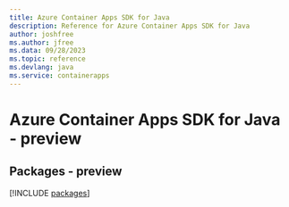 ```yaml
---
title: Azure Container Apps SDK for Java
description: Reference for Azure Container Apps SDK for Java
author: joshfree
ms.author: jfree
ms.data: 09/28/2023
ms.topic: reference
ms.devlang: java
ms.service: containerapps
---
```

# Azure Container Apps SDK for Java - preview
## Packages - preview
[!INCLUDE [packages](container-apps-index.md)]